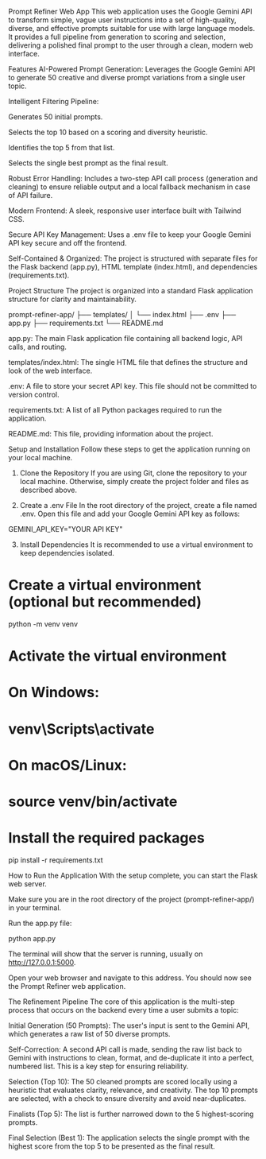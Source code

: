 Prompt Refiner Web App
This web application uses the Google Gemini API to transform simple, vague user instructions into a set of high-quality, diverse, and effective prompts suitable for use with large language models. It provides a full pipeline from generation to scoring and selection, delivering a polished final prompt to the user through a clean, modern web interface.

Features
AI-Powered Prompt Generation: Leverages the Google Gemini API to generate 50 creative and diverse prompt variations from a single user topic.

Intelligent Filtering Pipeline:

Generates 50 initial prompts.

Selects the top 10 based on a scoring and diversity heuristic.

Identifies the top 5 from that list.

Selects the single best prompt as the final result.

Robust Error Handling: Includes a two-step API call process (generation and cleaning) to ensure reliable output and a local fallback mechanism in case of API failure.

Modern Frontend: A sleek, responsive user interface built with Tailwind CSS.

Secure API Key Management: Uses a .env file to keep your Google Gemini API key secure and off the frontend.

Self-Contained & Organized: The project is structured with separate files for the Flask backend (app.py), HTML template (index.html), and dependencies (requirements.txt).

Project Structure
The project is organized into a standard Flask application structure for clarity and maintainability.

prompt-refiner-app/
├── templates/
│   └── index.html
├── .env
├── app.py
├── requirements.txt
└── README.md

app.py: The main Flask application file containing all backend logic, API calls, and routing.

templates/index.html: The single HTML file that defines the structure and look of the web interface.

.env: A file to store your secret API key. This file should not be committed to version control.

requirements.txt: A list of all Python packages required to run the application.

README.md: This file, providing information about the project.

Setup and Installation
Follow these steps to get the application running on your local machine.

1. Clone the Repository
If you are using Git, clone the repository to your local machine. Otherwise, simply create the project folder and files as described above.

2. Create a .env File
In the root directory of the project, create a file named .env. Open this file and add your Google Gemini API key as follows:

GEMINI_API_KEY="YOUR API KEY"

3. Install Dependencies
It is recommended to use a virtual environment to keep dependencies isolated.

# Create a virtual environment (optional but recommended)
python -m venv venv

# Activate the virtual environment
# On Windows:
# venv\Scripts\activate
# On macOS/Linux:
# source venv/bin/activate

# Install the required packages
pip install -r requirements.txt

How to Run the Application
With the setup complete, you can start the Flask web server.

Make sure you are in the root directory of the project (prompt-refiner-app/) in your terminal.

Run the app.py file:

python app.py

The terminal will show that the server is running, usually on http://127.0.0.1:5000.

Open your web browser and navigate to this address. You should now see the Prompt Refiner web application.

The Refinement Pipeline
The core of this application is the multi-step process that occurs on the backend every time a user submits a topic:

Initial Generation (50 Prompts): The user's input is sent to the Gemini API, which generates a raw list of 50 diverse prompts.

Self-Correction: A second API call is made, sending the raw list back to Gemini with instructions to clean, format, and de-duplicate it into a perfect, numbered list. This is a key step for ensuring reliability.

Selection (Top 10): The 50 cleaned prompts are scored locally using a heuristic that evaluates clarity, relevance, and creativity. The top 10 prompts are selected, with a check to ensure diversity and avoid near-duplicates.

Finalists (Top 5): The list is further narrowed down to the 5 highest-scoring prompts.

Final Selection (Best 1): The application selects the single prompt with the highest score from the top 5 to be presented as the final result.